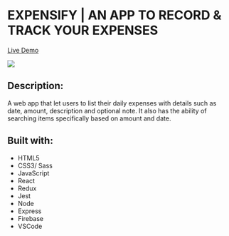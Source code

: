 # EXPENSIFY | AN APP TO RECORD & TRACK YOUR EXPENSES

[Live Demo](https://mehdi-expensify-app.herokuapp.com/)

![](public/images/screenShot.png)

## Description:
A web app that let users to list their daily expenses with details such as date, amount, description and optional note. It also has the ability of searching items specifically based on amount and date.



## Built with:

* HTML5
* CSS3/ Sass
* JavaScript
* React
* Redux
* Jest
* Node
* Express
* Firebase
* VSCode
